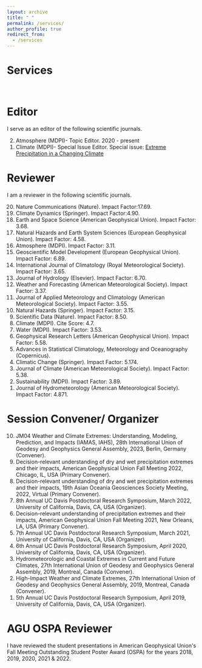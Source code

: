 ```yaml
---
layout: archive
title: " "
permalink: /services/
author_profile: true
redirect_from:
  - /services
---
```


Services
======

<br>

Editor
======
I serve as an editor of the following scientific journals.

<ol reversed>
<li> Atmosphere (MDPI)- Topic Editor. 2020 - present </li> 
<li> Climate (MDPI)- Special Issue Editor. 
     Special issue: <a href="https://www.mdpi.com/journal/climate/special_issues/climate_precipitation">Extreme Precipitation in a Changing Climate</a> </li> 
</ol>

Reviewer
====== 
I am a reviewer in the following scientific journals.

<ol reversed>
<li> Nature Communications (Nature). Impact Factor:17.69. </li> 
<li> Climate Dynamics (Springer). Impact Factor:4.90. </li> 
<li> Earth and Space Science (American Geophysical Union). Impact Factor: 3.68. </li> 
<li> Natural Hazards and Earth System Sciences (European Geophysical Union). Impact Factor: 4.58. </li> 
<li> Atmosphere (MDPI). Impact Factor: 3.11. </li> 
<li> Geoscientific Model Development (European Geophysical Union). Impact Factor: 6.89. </li> 
<li> International Journal of Climatology (Royal Meteorological Society). Impact Factor: 3.65. </li> 
<li> Journal of Hydrology (Elsevier). Impact Factor: 6.70. </li> 
<li> Weather and Forecasting (American Meteorological Society). Impact Factor: 3.37. </li> 
<li> Journal of Applied Meteorology and Climatology (American Meteorological Society). Impact Factor: 3.55. </li> 
<li> Natural Hazards (Springer). Impact Factor: 3.15. </li> 
<li> Scientific Data (Nature). Impact Factor: 8.50. </li> 
<li> Climate (MDPI). Cite Score: 4.7. </li> 
<li> Water (MDPI). Impact Factor: 3.53. </li> 
<li> Geophysical Research Letters (American Geophysical Union). Impact Factor: 5.58. </li> 
<li> Advances in Statistical Climatology, Meteorology and Oceanography (Copernicus). </li> 
<li> Climatic Change (Springer). Impact Factor: 5.174. </li> 
<li> Journal of Climate (American Meteorological Society). Impact Factor: 5.38. </li> 
<li> Sustainability (MDPI). Impact Factor: 3.89. </li> 
<li> Journal of Hydrometeorology (American Meteorological Society). Impact Factor: 4.871. </li> 
</ol>


Session Convener/ Organizer
======

<ol reversed>
<li> JM04 Weather and Climate Extremes: Understanding, Modeling, Prediction, and Impacts (IAMAS, IAHS), 28th International Union of Geodesy and Geophysics General Assembly, 2023, Berlin, Germany (Convener). </li> 
<li> Decision-relevant understanding of dry and wet precipitation extremes and their impacts, American Geophysical Union Fall Meeting 2022, Chicago, IL, USA (Primary Convener). </li> 
<li> Decision-relevant understanding of dry and wet precipitation extremes and their impacts, 19th Asian Oceania Geosciences Society Meeting, 2022, Virtual (Primary Convener). </li> 
<li> 8th Annual UC Davis Postdoctoral Research Symposium, March 2022, University of California, Davis, CA, USA (Organizer). </li> 
<li> Decision-relevant understanding of precipitation extremes and their impacts, American Geophysical Union Fall Meeting 2021, New Orleans, LA, USA (Primary Convener). </li> 
<li> 7th Annual UC Davis Postdoctoral Research Symposium, March 2021, University of California, Davis, CA, USA (Organizer). </li> 
<li> 6th Annual UC Davis Postdoctoral Research Symposium, April 2020, University of California, Davis, CA, USA (Organizer). </li> 
<li> Hydrometeorologic and Coastal Extremes in Current and Future Climates, 27th International Union of Geodesy and Geophysics General Assembly, 2019, Montreal, Canada (Convener). </li> 
<li> High-Impact Weather and Climate Extremes, 27th International Union of Geodesy and Geophysics General Assembly, 2019, Montreal, Canada
(Convener). </li> 
<li> 5th Annual UC Davis Postdoctoral Research Symposium, April 2019, University of California, Davis, CA, USA (Organizer). </li> 
</ol>

AGU OSPA Reviewer
======
I have reviewed the student presentations in American Geophysical Union's Fall Meeting Outstanding Student Poster
Award (OSPA) for the years 2018, 2019, 2020, 2021 & 2022.

